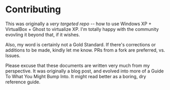 # Contributing

This was originally a *very targeted repo* -- how to use Windows XP + VirtualBox + Ghost to virtualize XP.
I'm totally happy with the community evovling it beyond that, if it wishes.

Also, my word is certainly not a Gold Standard.
If there's corrections or additions to be made, kindly let me know.
PRs from a fork are preferred, vs. Issues.

Please excuse that these documents are written very much from my perspective.
It was originally a blog post, and evolved into more of a Guide To What You Might Bump Into.
It might read better as a boring, dry reference guide.
